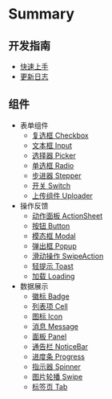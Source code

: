 # Summary

## 开发指南
* [快速上手](README.md)
* [更新日志](https://github.com/ZhonganTechENG/zarm-vue/blob/master/CHANGELOG.md)

## 组件
* 表单组件
    * [复选框 Checkbox](components/Checkbox.md)
    * [文本框 Input](components/Input.md)
    * [选择器 Picker](components/Picker.md)
    * [单选框 Radio](components/Radio.md)
    * [步进器 Stepper](components/Stepper.md)
    * [开关 Switch](components/Switch.md)
    * [上传组件 Uploader](components/Uploader.md)
* 操作反馈
    * [动作面板 ActionSheet](components/ActionSheet.md)
    * [按钮 Button](components/Button.md)
    * [模态框 Modal](components/Modal.md)
    * [弹出框 Popup](components/Popup.md)
    * [滑动操作 SwipeAction](components/SwipeAction.md)
    * [轻提示 Toast](components/Toast.md)
    * [加载 Loading](components/Loading.md)
* 数据展示
    * [徽标 Badge](components/Badge.md)
    * [列表项 Cell](components/Cell.md)
    * [图标 Icon](components/Icon.md)
    * [消息 Message](components/Message.md)
    * [面板 Panel](components/Panel.md)
    * [通告栏 NoticeBar](components/NoticeBar.md)
    * [进度条 Progress](components/Progress.md)
    * [指示器 Spinner](components/Spinner.md)
    * [图片轮播 Swipe](components/Swipe.md)
    * [标签页 Tab](components/Tab.md)
